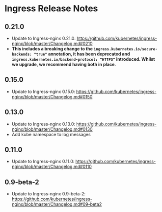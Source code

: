 # Ingress Release Notes

## 0.21.0

- Update to Ingress-nginx 0.21.0: https://github.com/kubernetes/ingress-nginx/blob/master/Changelog.md#0210
- **This includes a breaking change to the `ingress.kubernetes.io/secure-backends: "true"` annotation, it has been deprecated and `ingress.kubernetes.io/backend-protocol: "HTTPS"` introduced. Whilst we upgrade, we recommend having both in place.**

## 0.15.0

- Update to Ingress-nginx 0.15.0: https://github.com/kubernetes/ingress-nginx/blob/master/Changelog.md#0150

## 0.13.0

- Update to Ingress-nginx 0.13.0: https://github.com/kubernetes/ingress-nginx/blob/master/Changelog.md#0130
- Add kube namespace to log messages

## 0.11.0

- Update to Ingress-nginx 0.11.0: https://github.com/kubernetes/ingress-nginx/blob/master/Changelog.md#0110


## 0.9-beta-2

- Update to Ingress-nginx 0.9-beta-2: https://github.com/kubernetes/ingress-nginx/blob/master/Changelog.md#09-beta2

